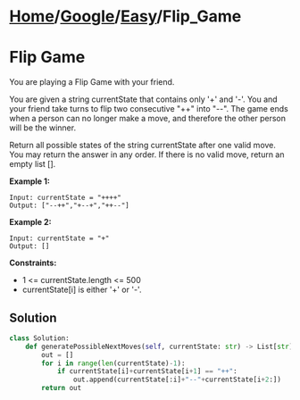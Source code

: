 # [Home](./../..)/[Google](./..)/[Easy](./)/Flip_Game
<h1>Flip Game</h1>

<p>
You are playing a Flip Game with your friend.
</p>
<p>
You are given a string currentState that contains only '+' and '-'. You and your friend take turns to flip two consecutive "++" into "--". The game ends when a person can no longer make a move, and therefore the other person will be the winner.
</p>
<p>
Return all possible states of the string currentState after one valid move. You may return the answer in any order. If there is no valid move, return an empty list [].
</p>

<b>Example 1:</b>

    Input: currentState = "++++"
    Output: ["--++","+--+","++--"]

<b>Example 2:</b>

    Input: currentState = "+"
    Output: []
    
<b>Constraints:</b>

- 1 <= currentState.length <= 500
- currentState[i] is either '+' or '-'.

<h2>Solution</h2>

```python
class Solution:
    def generatePossibleNextMoves(self, currentState: str) -> List[str]:
        out = []
        for i in range(len(currentState)-1):
            if currentState[i]+currentState[i+1] == "++":
                out.append(currentState[:i]+"--"+currentState[i+2:])
        return out
```
